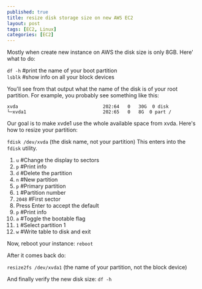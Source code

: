 ```yaml
---
published: true
title: resize disk storage size on new AWS EC2
layout: post
tags: [EC2, Linux]
categories: [EC2]
---
```

Mostly when create new instance on AWS the disk size is only 8GB. Here' what to do:

 ```df -h``` #print the name of your boot partition <br />
 ```lsblk``` #show info on all your block devices

You'll see from that output what the name of the disk is of your root partition. For example, you probably see something like this: <br />

 ```xvda                               202:64   0   30G  0 disk```  <br />
 ```└─xvda1                            202:65   0   8G  0 part /``` <br />

Our goal is to make xvde1 use the whole available space from xvda. Here's how to resize your partition:

```fdisk /dev/xvda``` (the disk name, not your partition) This enters into the ```fdisk``` utility.

 1. ```u``` #Change the display to sectors
 2. ```p``` #Print info
 3. ```d``` #Delete the partition
 4. ```n``` #New partition
 5. ```p``` #Primary partition
 6. ```1```  #Partition number
 7. ```2048``` #First sector
 8. Press Enter to accept the default
 9. ```p``` #Print info 
 10. ```a``` #Toggle the bootable flag
 11. ```1``` #Select partition 1
 12. ```w``` #Write table to disk and exit
 
Now, reboot your instance: ```reboot```

After it comes back do:

```resize2fs /dev/xvda1``` (the name of your partition, not the block device)

And finally verify the new disk size:  ```df -h```